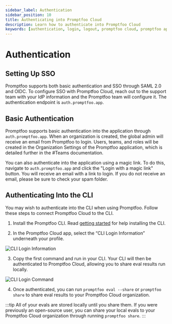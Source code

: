 ```yaml
---
sidebar_label: Authentication
sidebar_position: 10
title: Authenticating into Promptfoo Cloud
description: Learn how to authenticate into Promptfoo Cloud
keywords: [authentication, login, logout, promptfoo cloud, promptfoo app]
---
```


# Authentication

## Setting Up SSO

Promptfoo supports both basic authentication and SSO through SAML 2.0 and OIDC. To configure SSO with Promptfoo Cloud, reach out to the support team with your IdP information and the Promptfoo team will configure it. The authentication endpoint is `auth.promptfoo.app`.

## Basic Authentication

Promptfoo supports basic authentication into the application through `auth.promptfoo.app`. When an organization is created, the global admin will receive an email from Promptfoo to login. Users, teams, and roles will be created in the Organization Settings of the Promptfoo application, which is detailed further in the #Teams documentation.

You can also authenticate into the application using a magic link. To do this, navigate to `auth.promptfoo.app` and click the "Login with a magic link" button. You will receive an email with a link to login. If you do not receive an email, please be sure to check your spam folder.

## Authenticating Into the CLI

You may wish to authenticate into the CLI when using Promptfoo. Follow these steps to connect Promptfoo Cloud to the CLI.

1. Install the Promptfoo CLI. Read [getting started](https://www.promptfoo.dev/docs/getting-started/) for help installing the CLI.

2. In the Promptfoo Cloud app, select the “CLI Login Information” underneath your profile.

![CLI Login Information](/img/enterprise-docs/CLI-login-setting.png)

3. Copy the first command and run in your CLI. Your CLI will then be authenticated to Promptfoo Cloud, allowing you to share eval results run locally.

![CLI Login Command](/img/enterprise-docs/CLI-login-key.png)

4. Once authenticated, you can run `promptfoo eval --share` or `promptfoo share` to share eval results to your Promptfoo Cloud organization.

:::tip
All of your evals are stored locally until you share them. If you were previously an open-source user, you can share your local evals to your Promptfoo Cloud organization through running `promptfoo share`.
:::
